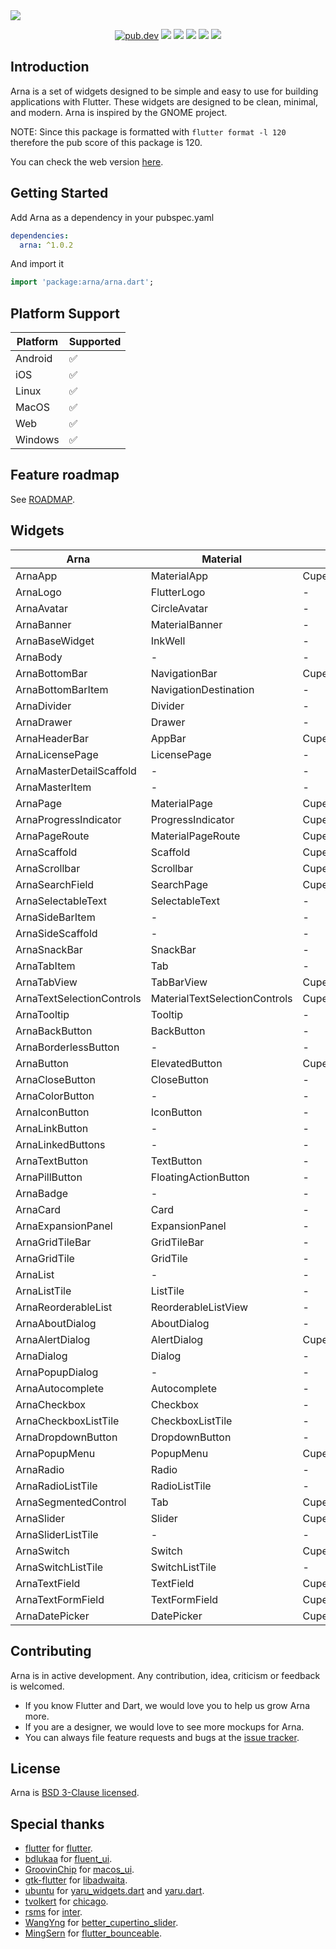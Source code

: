 <img src="https://user-images.githubusercontent.com/16052180/169879175-298844aa-b75e-45b1-9006-1efb5d00baa9.png">

<p align="center">
  <a href="https://pub.dartlang.org/packages/arna"><img src="https://img.shields.io/pub/v/arna.svg" alt="pub.dev"></a>
  <a href="https://github.com/MahanRahmati/"><img src="https://img.shields.io/badge/Maintainer-MahanRahmati-informational"></a>
  <a href="https://github.com/leanflutter/awesome-flutter-desktop"> <img src="https://img.shields.io/badge/Awesome-Flutter%20Desktop-blue.svg" /></a>
  <a href="https://github.com/MahanRahmati/Arna/actions/workflows/pana_analysis.yml"><img src="https://github.com/MahanRahmati/Arna/actions/workflows/pana_analysis.yml/badge.svg"></a>
  <a href="https://github.com/MahanRahmati/Arna/actions/workflows/flutter_analysis.yml"><img src="https://github.com/MahanRahmati/Arna/actions/workflows/flutter_analysis.yml/badge.svg"></a>
  <img src="https://img.shields.io/github/license/MahanRahmati/arna">
</p>

## Introduction

Arna is a set of widgets designed to be simple and easy to use for building applications with Flutter. These widgets are designed to be clean, minimal, and modern. Arna is inspired by the GNOME project.

NOTE: Since this package is formatted with `flutter format -l 120` therefore the pub score of this package is 120.

You can check the web version [here](https://mahanrahmati.github.io/arna_demo/).

## Getting Started

Add Arna as a dependency in your pubspec.yaml

```yaml
dependencies:
  arna: ^1.0.2
```

And import it

```dart
import 'package:arna/arna.dart';
```

## Platform Support

| Platform | Supported |
| -------- | --------- |
| Android  | ✅        |
| iOS      | ✅        |
| Linux    | ✅        |
| MacOS    | ✅        |
| Web      | ✅        |
| Windows  | ✅        |

## Feature roadmap

See [ROADMAP](./ROADMAP.md).

## Widgets

| Arna                      | Material                      | Cupertino                             |
| ------------------------- | ----------------------------- | ------------------------------------- |
| ArnaApp                   | MaterialApp                   | CupertinoApp                          |
| ArnaLogo                  | FlutterLogo                   | -                                     |
| ArnaAvatar                | CircleAvatar                  | -                                     |
| ArnaBanner                | MaterialBanner                | -                                     |
| ArnaBaseWidget            | InkWell                       | -                                     |
| ArnaBody                  | -                             | -                                     |
| ArnaBottomBar             | NavigationBar                 | CupertinoTabBar                       |
| ArnaBottomBarItem         | NavigationDestination         | -                                     |
| ArnaDivider               | Divider                       | -                                     |
| ArnaDrawer                | Drawer                        | -                                     |
| ArnaHeaderBar             | AppBar                        | CupertinoNavigationBar                |
| ArnaLicensePage           | LicensePage                   | -                                     |
| ArnaMasterDetailScaffold  | -                             | -                                     |
| ArnaMasterItem            | -                             | -                                     |
| ArnaPage                  | MaterialPage                  | CupertinoPage                         |
| ArnaProgressIndicator     | ProgressIndicator             | CupertinoActivityIndicator            |
| ArnaPageRoute             | MaterialPageRoute             | CupertinoPageRoute                    |
| ArnaScaffold              | Scaffold                      | CupertinoPageScaffold                 |
| ArnaScrollbar             | Scrollbar                     | CupertinoScrollbar                    |
| ArnaSearchField           | SearchPage                    | CupertinoSearchTextField              |
| ArnaSelectableText        | SelectableText                | -                                     |
| ArnaSideBarItem           | -                             | -                                     |
| ArnaSideScaffold          | -                             | -                                     |
| ArnaSnackBar              | SnackBar                      | -                                     |
| ArnaTabItem               | Tab                           | -                                     |
| ArnaTabView               | TabBarView                    | CupertinoTabScaffold                  |
| ArnaTextSelectionControls | MaterialTextSelectionControls | CupertinoDesktopTextSelectionControls |
| ArnaTooltip               | Tooltip                       | -                                     |
| ArnaBackButton            | BackButton                    | -                                     |
| ArnaBorderlessButton      | -                             | -                                     |
| ArnaButton                | ElevatedButton                | CupertinoButton                       |
| ArnaCloseButton           | CloseButton                   | -                                     |
| ArnaColorButton           | -                             | -                                     |
| ArnaIconButton            | IconButton                    | -                                     |
| ArnaLinkButton            | -                             | -                                     |
| ArnaLinkedButtons         | -                             | -                                     |
| ArnaTextButton            | TextButton                    | -                                     |
| ArnaPillButton            | FloatingActionButton          | -                                     |
| ArnaBadge                 | -                             | -                                     |
| ArnaCard                  | Card                          | -                                     |
| ArnaExpansionPanel        | ExpansionPanel                | -                                     |
| ArnaGridTileBar           | GridTileBar                   | -                                     |
| ArnaGridTile              | GridTile                      | -                                     |
| ArnaList                  | -                             | -                                     |
| ArnaListTile              | ListTile                      | -                                     |
| ArnaReorderableList       | ReorderableListView           | -                                     |
| ArnaAboutDialog           | AboutDialog                   | -                                     |
| ArnaAlertDialog           | AlertDialog                   | CupertinoAlertDialog                  |
| ArnaDialog                | Dialog                        | -                                     |
| ArnaPopupDialog           | -                             | -                                     |
| ArnaAutocomplete          | Autocomplete                  | -                                     |
| ArnaCheckbox              | Checkbox                      | -                                     |
| ArnaCheckboxListTile      | CheckboxListTile              | -                                     |
| ArnaDropdownButton        | DropdownButton                | -                                     |
| ArnaPopupMenu             | PopupMenu                     | CupertinoContextMenu                  |
| ArnaRadio                 | Radio                         | -                                     |
| ArnaRadioListTile         | RadioListTile                 | -                                     |
| ArnaSegmentedControl      | Tab                           | CupertinoSegmentedControl             |
| ArnaSlider                | Slider                        | CupertinoSlider                       |
| ArnaSliderListTile        | -                             | -                                     |
| ArnaSwitch                | Switch                        | CupertinoSwitch                       |
| ArnaSwitchListTile        | SwitchListTile                | -                                     |
| ArnaTextField             | TextField                     | CupertinoTextField                    |
| ArnaTextFormField         | TextFormField                 | CupertinoTextFormFieldRow             |
| ArnaDatePicker            | DatePicker                    | CupertinoDatePicker                   |

## Contributing

Arna is in active development. Any contribution, idea, criticism or feedback is welcomed.

- If you know Flutter and Dart, we would love you to help us grow Arna more.
- If you are a designer, we would love to see more mockups for Arna.
- You can always file feature requests and bugs at the [issue tracker](https://github.com/MahanRahmati/Arna/issues).

## License

Arna is [BSD 3-Clause licensed](./LICENSE).

## Special thanks

- [flutter](https://github.com/flutter/) for [flutter](https://github.com/flutter/flutter/).
- [bdlukaa](https://github.com/bdlukaa) for [fluent_ui](https://github.com/bdlukaa/fluent_ui).
- [GroovinChip](https://github.com/GroovinChip) for [macos_ui](https://github.com/GroovinChip/macos_ui).
- [gtk-flutter](https://github.com/gtk-flutter) for [libadwaita](https://github.com/gtk-flutter/libadwaita).
- [ubuntu](https://github.com/ubuntu) for [yaru_widgets.dart](https://github.com/ubuntu/yaru_widgets.dart) and [yaru.dart](https://github.com/ubuntu/yaru.dart).
- [tvolkert](https://github.com/tvolkert) for [chicago](https://github.com/tvolkert/chicago).
- [rsms](https://github.com/rsms) for [inter](https://github.com/rsms/inter).
- [WangYng](https://github.com/WangYng) for [better_cupertino_slider](https://github.com/WangYng/better_cupertino_slider).
- [MingSern](https://github.com/MingSern) for [flutter_bounceable](https://github.com/MingSern/flutter_bounceable).
